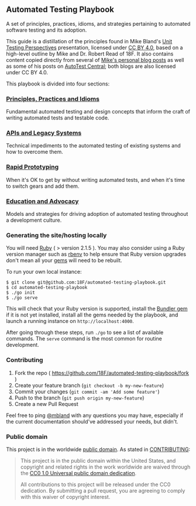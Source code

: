 ## Automated Testing Playbook

A set of principles, practices, idioms, and strategies pertaining to automated
software testing and its adoption.

This guide is a distillation of the principles found in Mike Bland's [Unit
Testing Perspectives](href="http://goo.gl/eE8IUw) presentation, licensed under
[CC BY 4.0](http://creativecommons.org/licenses/by/4.0/deed.en_US), based on a
high-level outline by Mike and Dr. Robert Read of 18F. It also contains content
copied directly from several of [Mike's personal blog
posts](https://mike-bland.com/)</a> as well as some of his posts on [AutoTest
Central](http://autotestcentral.com/)</a>; both blogs are also licensed under
CC BY 4.0.</p>

This playbook is divided into four sections:

### [Principles, Practices and Idioms](pages/principles-practices-idioms.md)

Fundamental automated testing and design concepts that inform the craft of
writing automated tests and testable code.

### [APIs and Legacy Systems](pages/apis-and-legacy-systems.md)

Technical impediments to the automated testing of existing systems and how
to overcome them.

### [Rapid Prototyping](pages/rapid-prototyping.md)

When it's OK to get by without writing automated tests, and when it's time
to switch gears and add them.

### [Education and Advocacy](pages/education-and-advocacy.md)

Models and strategies for driving adoption of automated testing throughout a
development culture.

### Generating the site/hosting locally

You will need [Ruby](https://www.ruby-lang.org) ( > version 2.1.5 ). You may
also consider using a Ruby version manager such as
[rbenv](https://github.com/sstephenson/rbenv) to help ensure that Ruby version
upgrades don't mean all your [gems](https://rubygems.org/) will need to be
rebuilt.

To run your own local instance:

```
$ git clone git@github.com:18F/automated-testing-playbook.git
$ cd automated-testing-playbook
$ ./go init
$ ./go serve
```

This will check that your Ruby version is supported, install the [Bundler
gem](http://bundler.io/) if it is not yet installed, install all the gems
needed by the playbook, and launch a running instance on
`http://localhost:4000`.

After going through these steps, run `./go` to see a list of available
commands. The `serve` command is the most common for routine development.

### Contributing

1. Fork the repo ( https://github.com/18F/automated-testing-playbook/fork )
2. Create your feature branch (`git checkout -b my-new-feature`)
3. Commit your changes (`git commit -am 'Add some feature'`)
4. Push to the branch (`git push origin my-new-feature`)
5. Create a new Pull Request

Feel free to ping [@mbland](https://github.com/mbland) with any questions you
may have, especially if the current documentation should've addressed your
needs, but didn't.

### Public domain

This project is in the worldwide [public domain](LICENSE.md). As stated in
[CONTRIBUTING](CONTRIBUTING.md):

> This project is in the public domain within the United States, and copyright
> and related rights in the work worldwide are waived through the [CC0 1.0
> Universal public domain
> dedication](https://creativecommons.org/publicdomain/zero/1.0/).
>
> All contributions to this project will be released under the CC0 dedication.
> By submitting a pull request, you are agreeing to comply with this waiver of
> copyright interest.
